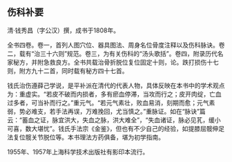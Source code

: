 ## 伤科补要

清·钱秀昌（字公汉）撰，成书于1808年。

全书四卷。卷一，首列人图穴位、器具图法、周身名位骨度注释以及伤科脉诀。卷二，载有“治三十六则”规范。卷三，为有关伤科的“汤头歌括”。卷四，附录历代名家秘方，并附急救良方。全书共载治骨折脱位复位固定十则，论。跌打损伤十七则，附方九十二首，同时载有秘方四十七首。

钱氏治伤遵薛己学说，是平补派在清代的代表人物，具体反映在本书中的学术观点为：重虚实。“若皮不破而内损者，多有瘀血停滞，当攻而行之；皮开肉绽，亡血过多者，可当补而行之。”重元气。“若元气素壮，败血易消，刻期而愈；元气素弱，势必难支，若手法再误，万难挽回，尤当慎之。”重脉证。如在“脉诀”篇云：“蓄血之证，脉宜洪大，失血之脉，洪大难全”，“失血诸证，脉必见芤，缓小可喜，数大堪忧”。钱氏手法宗《金鉴》，但也有不少自己的经验，如提膝屈髋伸足法复位髋关节脱位等。本书理法方药俱备，堪为初学指南。

1955年、1957年上海科学技术出版社有影印本流行。
